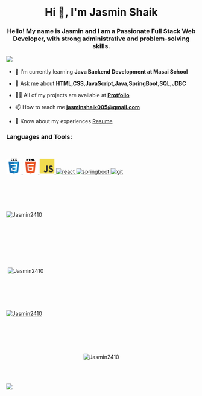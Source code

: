 <h1 align="center">Hi 👋, I'm Jasmin Shaik</h1>

<h3 align="center">Hello! My name is Jasmin and I am a Passionate Full Stack Web Developer, with strong administrative and problem-solving skills.</h3>

<div margin="auto" hight="300px" border="1px" solid "green"><img src="https://cdn.dribbble.com/users/4055494/screenshots/15215756/media/d2b66c4ca0192aa26d103448b3d1518b.gif" width=400/></div>



- 🌱 I’m currently learning **Java Backend Development at Masai School**
- 💬 Ask me about  **HTML,CSS,JavaScript,Java,SpringBoot,SQL,JDBC**
- 👨‍💻 All of my projects are available at  **<a href="https://Jasmin2410.github.io/">Protfolio</a>**

- 📫 How to reach me **jasminshaik005@gmail.com**
- 📄 Know about my experiences <a href="https://drive.google.com/file/d/1UPjs4mElLoNl869vxKXq_YCSisOWX8vk/view?usp=share_link">Resume</a>


<h3 align="left">Languages and Tools:</h3>
<br/>

<p align="left"> <a href="https://www.w3schools.com/css/" target="_blank" rel="noreferrer"> <img  src="https://raw.githubusercontent.com/devicons/devicon/master/icons/css3/css3-original-wordmark.svg" alt="css3" width="40" height="40" margin/> <a href="https://www.w3.org/html/" target="_blank" rel="noreferrer"> <img src="https://raw.githubusercontent.com/devicons/devicon/master/icons/html5/html5-original-wordmark.svg" alt="html5" width="40" height="40" gap="250px"/> </a> <a href="https://developer.mozilla.org/en-US/docs/Web/JavaScript" target="_blank" rel="noreferrer"> <img src="https://raw.githubusercontent.com/devicons/devicon/master/icons/javascript/javascript-original.svg" alt="javascript" width="40" height="40" gap="250px"/> </a> <a href="https://reactjs.org/" target="_blank" rel="noreferrer"> <img src="https://tse4.mm.bing.net/th?id=OIP.i41rp67jWgPhhHbxC617lgAAAA&pid=Api&P=0" alt="react" width="40" height="40" gap="250px"/> </a> <a href="https://redux.js.org" target="_blank" rel="noreferrer"> <img src="https://tse1.mm.bing.net/th?id=OIP.Yr6ftuHXFm6cvu7ZEwlnUgHaHa&pid=Api&P=0" alt="springboot" width="40" height="40" gap="250px"/> </a>
 </a> <a href="https://git-scm.com/" target="_blank" rel="noreferrer"> <img src="https://tse3.mm.bing.net/th?id=OIP.-UxRkS1XKkPRaBTG5aGVSAHaHa&pid=Api&P=0" alt="git" width="40" height="40" gap="250px"/> </a>
</p>
<br></br>
<br></br>



<p><img align="center" src="https://github-readme-stats.vercel.app/api/top-langs?username=Jasmin2410&show_icons=true&locale=en&layout=compact" alt="Jasmin2410" /></p>
<br></br>
<br></br>
<br></br>

<p>&nbsp;<img align="center" src="https://github-readme-stats.vercel.app/api?username=Jasmin2410&show_icons=true&locale=en" alt="Jasmin2410"/></p>
<br></br>
<br></br>

<p align="left"> <a href="https://github.com/ryo-ma/github-profile-trophy"><img src="https://github-profile-trophy.vercel.app/?username=Jasmin2410" alt="Jasmin2410"/></a> </p>
<br></br>
<br></br>
<!-- <p><img align="center" src="https://github-readme-streak-stats.herokuapp.com/?user=Jasmin2410&" alt="Jasmin2410" /></p>
 -->
 <p align="center">
  <img align="center" src="https://github-readme-streak-stats.herokuapp.com/?user=Jasmin2410&theme=algolia" alt="Jasmin2410" />
</p>
<br></br>
<!-- # 📊 GitHub Stats:
![](https://github-readme-stats.vercel.app/api?username=Jasmin2410&theme=dark&hide_border=false&include_all_commits=false&count_private=false)<br/>
![](https://github-readme-streak-stats.herokuapp.com/?user=Jasmin2410&theme=dark&hide_border=false)<br/>
![](https://github-readme-stats.vercel.app/api/top-langs/?username=Jasmin2410&theme=dark&hide_border=false&include_all_commits=false&count_private=false&layout=compact) -->

[![](https://visitcount.itsvg.in/api?id=Jasmin2410&icon=0&color=0)](https://visitcount.itsvg.in)
